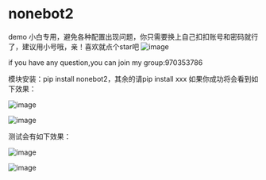 # nonebot2
demo
小白专用，避免各种配置出现问题，你只需要换上自己扣扣账号和密码就行了，建议用小号哦，亲！喜欢就点个star吧
![image](https://user-images.githubusercontent.com/62045791/117101946-d9cb7500-ada9-11eb-8bf1-fda1c1330449.png)

if you have any question,you can join my group:970353786


模块安装：pip install nonebot2，其余的请pip install xxx
如果你成功将会看到如下效果：


![image](https://user-images.githubusercontent.com/62045791/117101420-c9ff6100-ada8-11eb-8f5a-5592f361cbb4.png)

![image](https://user-images.githubusercontent.com/62045791/117101434-d1bf0580-ada8-11eb-80a5-6c9deece4edc.png)

测试会有如下效果：

![image](https://user-images.githubusercontent.com/62045791/117101537-ff0bb380-ada8-11eb-9a14-401821ec5f85.png)

![image](https://user-images.githubusercontent.com/62045791/117101513-f2875b00-ada8-11eb-8fcd-d6b062876d5f.png)

